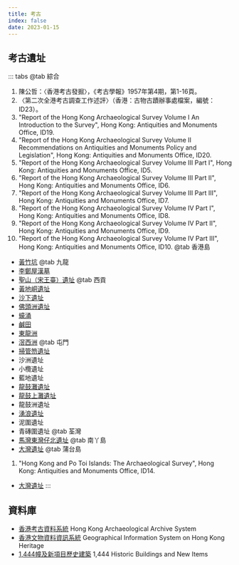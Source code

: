 ```yaml
---
title: 考古
index: false
date: 2023-01-15
---
```

<adsense></adsense>

## 考古遺址
::: tabs
@tab 綜合
1. 陳公哲：〈香港考古發掘〉，《考古學報》1957年第4期，第1-16頁。
2. 〈第二次全港考古調查工作述評〉（香港：古物古蹟辦事處檔案，編號：ID23）。
3. "Report of the Hong Kong Archaeological Survey Volume I An Introduction to the Survey", Hong Kong: Antiquities and Monuments Office, ID19.
4. "Report of the Hong Kong Archaeological Survey Volume II Recommendations on Antiquities and Monuments Policy and Legislation", Hong Kong: Antiquities and Monuments Office, ID20.
5. "Report of the Hong Kong Archaeological Survey Volume III Part I", Hong Kong: Antiquities and Monuments Office, ID5.
6. "Report of the Hong Kong Archaeological Survey Volume III Part II", Hong Kong: Antiquities and Monuments Office, ID6.
7. "Report of the Hong Kong Archaeological Survey Volume III Part III", Hong Kong: Antiquities and Monuments Office, ID7.
8. "Report of the Hong Kong Archaeological Survey Volume IV Part I", Hong Kong: Antiquities and Monuments Office, ID8.
9. "Report of the Hong Kong Archaeological Survey Volume IV Part II", Hong Kong: Antiquities and Monuments Office, ID9.
10. "Report of the Hong Kong Archaeological Survey Volume IV Part III", Hong Kong: Antiquities and Monuments Office, ID10.
@tab 香港島
- [黃竹坑](wong-chuk-hang-hong-kong-island.md)
@tab 九龍
- [李鄭屋漢墓](lei-cheng-uk-han-tomb-kowloon.md)
- [聖山（宋王臺）遺址](sacred-hill-site-kowloon.md)
@tab 西貢
- [黃地峒遺址](wong-tei-tung-sai-kung.md)
- [沙下遺址](sha-ha-sai-kung.md)
- [佛頭洲遺址](junk-island-site-sai-kung.md)
- [蠔涌](ho-chung-sai-kung.md)
- [鹹田](ham-tin-sai-kung.md)
- [東龍洲](tung-lung-chau-sai-kung.md)
- [滘西洲](kau-sai-chau-sai-kung.md)
@tab 屯門
- [掃管笏遺址](so-kwun-wat-tuen-mun.md)
- 沙洲遺址
- 小欖遺址
- 藍地遺址
- [龍鼓灘遺址](lung-kwu-tan-tuen-mun.md)
- [龍鼓上灘遺址](lung-kwu-sheung-tan-tuen-mun.md)
- 龍鼓洲遺址
- [湧浪遺址](yung-long-tun-mun.md)
- 泥圍遺址
- 青磚圍遺址
@tab 荃灣
- [馬灣東灣仔北遺址](tung-wan-tsai-north-ma-wan-island-tsuen-wan.md)
@tab 南丫島
- [大灣遺址](tai-wan-site-lamma-island.md)
@tab 蒲台島
1. "Hong Kong and Po Toi Islands: The Archaeological Survey", Hong Kong: Antiquities and Monuments Office, ID14.
- [大灣遺址](tai-wan-site-po-toi.md)
:::
## 資料庫
- [香港考古資料系統](https://hkaas.amo.gov.hk/hkaas/main.jsp?lang=2) Hong Kong Archaeological Archive System
- [香港文物資料資訊系統](https://gish.amo.gov.hk/internet/index.html?lang=zh-hk) Geographical Information System on Hong Kong Heritage
- [1,444幢及新項目歷史建築](https://www.aab.gov.hk/tc/historic-buildings/search-for-information-on-individual-buildings/index.html) 1,444 Historic Buildings and New Items